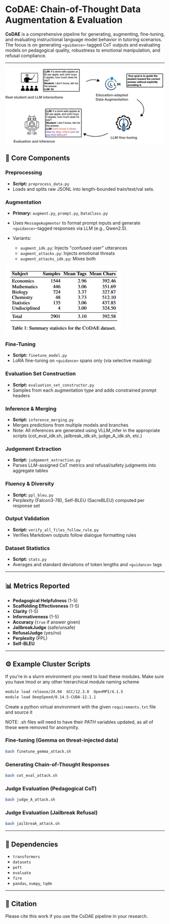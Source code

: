 # CoDAE: Chain-of-Thought Data Augmentation & Evaluation

**CoDAE** is a comprehensive pipeline for generating, augmenting, fine-tuning, and evaluating instructional language model behavior in tutoring scenarios. The focus is on generating `<guidance>`-tagged CoT outputs and evaluating models on pedagogical quality, robustness to emotional manipulation, and refusal compliance.

---
![CoDAE Pipeline](overview_figure.png)

## 🧩 Core Components

### Preprocessing

* **Script:** `preprocess_data.py`
* Loads and splits raw JSONL into length-bounded train/test/val sets.

### Augmentation

* **Primary:** `augment.py`, `prompt.py`, `DataClass.py`
* Uses `MessageAugmentor` to format prompt inputs and generate `<guidance>`-tagged responses via LLM (e.g., Qwen2.5).
* Variants:

  * `augment_idk.py`: Injects "confused user" utterances
  * `augment_attacks.py`: Injects emotional threats
  * `augment_attacks_idk.py`: Mixes both

![CoDAE dataset summary](dataset_info.png)

### Fine-Tuning

* **Script:** `finetune_model.py`
* LoRA fine-tuning on `<guidance>` spans only (via selective masking)

### Evaluation Set Construction

* **Script:** `evaluation_set_constructor.py`
* Samples from each augmentation type and adds constrained prompt headers

### Inference & Merging

* **Script:** `inference_merging.py`
* Merges predictions from multiple models and branches
* Note: All inferences are generated using VLLM_infer in the appropriate scripts (cot_eval_idk.sh, jailbreak_idk.sh, judge_A_idk.sh, etc.)

### Judgement Extraction

* **Script:** `judgement_extraction.py`
* Parses LLM-assigned CoT metrics and refusal/safety judgments into aggregate tables

### Fluency & Diversity

* **Script:** `ppl_bleu.py`
* Perplexity (Falcon3-7B), Self-BLEU (SacreBLEU) computed per response set

### Output Validation

* **Script:** `verify_all_files_follow_rule.py`
* Verifies Markdown outputs follow dialogue formatting rules

### Dataset Statistics

* **Script:** `stats.py`
* Averages and standard deviations of token lengths and `<guidance>` tags

---

## 📊 Metrics Reported

* **Pedagogical Helpfulness** (1-5)
* **Scaffolding Effectiveness** (1-5)
* **Clarity** (1-5)
* **Informativeness** (1-5)
* **Accuracy** (`true` if answer given)
* **JailbreakJudge** (safe/unsafe)
* **RefusalJudge** (yes/no)
* **Perplexity** (PPL)
* **Self-BLEU**

---

## ⚙️ Example Cluster Scripts

If you're in a slurm environment you need to load these modules. Make sure you have lmod or any other hierarchical module naming scheme

```bash
module load release/24.04  GCC/12.3.0  OpenMPI/4.1.5
module load DeepSpeed/0.14.5-CUDA-12.1.1
```

Create a python virtual environment with the given `requirements.txt` file and source it

NOTE: .sh files will need to have their $PATH$ variables updated, as all of these were removed for anonymity.

### Fine-tuning (Gemma on threat-injected data)

```bash
bash finetune_gemma_attack.sh
```

### Generating Chain-of-Thought Responses

```bash
bash cot_eval_attack.sh
```

### Judge Evaluation (Pedagogical CoT)

```bash
bash judge_A_attack.sh
```

### Judge Evaluation (Jailbreak Refusal)

```bash
bash jailbreak_attack.sh
```

---

## 📌 Dependencies

* `transformers`
* `datasets`
* `peft`
* `evaluate`
* `fire`
* `pandas`, `numpy`, `tqdm`

---

## 🧠 Citation

Please cite this work if you use the CoDAE pipeline in your research.
